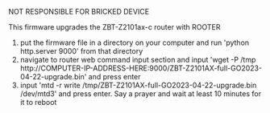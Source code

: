 NOT RESPONSIBLE FOR BRICKED DEVICE

This firmware upgrades the ZBT-Z2101ax-c router with ROOTER

1. put the firmware file in a directory on your computer and run 'python http.server 9000' from that directory
2. navigate to router web command input section and input 'wget -P /tmp http://COMPUTER-IP-ADDRESS-HERE:9000/ZBT-Z2101AX-full-GO2023-04-22-upgrade.bin' and press enter
3. input 'mtd -r write /tmp/ZBT-Z2101AX-full-GO2023-04-22-upgrade.bin /dev/mtd3' and press enter. Say a prayer and wait at least 10 minutes for it to reboot
